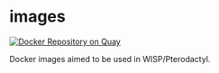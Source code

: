 # images

[![Docker Repository on Quay](https://quay.io/repository/wisp/images/status "Docker Repository on Quay")](https://quay.io/repository/wisp/images)

Docker images aimed to be used in WISP/Pterodactyl.